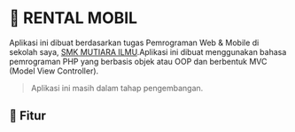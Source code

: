 # 🚗 RENTAL MOBIL

Aplikasi ini dibuat berdasarkan tugas Pemrograman Web & Mobile di sekolah saya, [SMK MUTIARA ILMU](http://mutiarailmu.sch.id).Aplikasi ini dibuat menggunakan bahasa pemrograman PHP yang berbasis objek atau OOP dan berbentuk MVC (Model View Controller).

> Aplikasi ini masih dalam tahap pengembangan.

## 📒 Fitur
